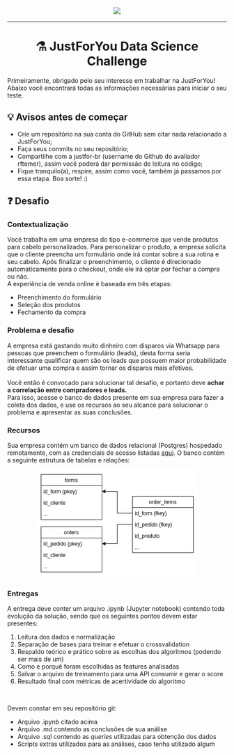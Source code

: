 <div align="center">
  <img src="https://revobeautytech.com.br/assinaturas/logo-jfy.png">
</div>

---

<div align="center">
  <h1>⚗️ JustForYou Data Science Challenge</h1>
</div>


Primeiramente, obrigado pelo seu interesse em trabalhar na JustForYou! Abaixo você encontrará todas as informações necessárias para iniciar o seu teste.

## 💡 Avisos antes de começar

* Crie um repositório na sua conta do GitHub sem citar nada relacionado a JustForYou;
* Faça seus commits no seu repositório;
* Compartilhe com a justfor-br (username do Github do avaliador rftemer), assim você poderá dar permissão de leitura no código; 
* Fique tranquilo(a), respire, assim como você, também já passamos por essa etapa. Boa sorte! :)

## ❓ Desafio

### Contextualização
Você trabalha em uma empresa do tipo e-commerce que vende produtos para cabelo personalizados.
Para personalizar o produto, a empresa solicita que o cliente preencha um formulário onde
irá contar sobre a sua rotina e seu cabelo. Após finalizar o preenchimento, o cliente é
direcionado automaticamente para o checkout, onde ele irá optar por fechar a compra ou não.
</br>
A experiência de venda online é baseada em três etapas:
</br>
<ul>
    <li> Preenchimento do formulário </li>
    <li> Seleção dos produtos </li>
    <li> Fechamento da compra </li>
</ul>

### Problema e desafio
A empresa está gastando muito dinheiro com disparos via Whatsapp para pessoas que preenchem o formulário (leads), 
desta forma seria interessante qualificar quem são os leads que possuem maior probabilidade de efetuar uma compra
e assim tornar os disparos mais efetivos.
</br>
</br>
Você então é convocado para solucionar tal desafio, e portanto deve <b> achar a correlação entre compradores e leads.</b>
<br>
Para isso, acesse o banco de dados presente em sua empresa para fazer a coleta dos dados, e use os recursos ao seu alcance para solucionar o problema e apresentar as suas conclusões.

### Recursos
Sua empresa contém um banco de dados relacional (Postgres) hospedado remotamente, com as credenciais de acesso listadas [aqui](db_access.txt). O banco contém a seguinte estrutura de tabelas e relações:

<div align="center">
    <img src="images/db-uml.png">
</div>


### Entregas
A entrega deve conter um arquivo .ipynb (Jupyter notebook) contendo toda evolução da solução, sendo que os seguintes pontos devem estar presentes:
<ol>
    <li>Leitura dos dados e normalização </li>
    <li>Separação de bases para treinar e efetuar o crossvalidation </li>
    <li>Respaldo teórico e prático sobre as escolhas dos algoritmos (podendo ser mais de um)</li>
    <li>Como e porquê foram escolhidas as features analisadas</li>
    <li>Salvar o arquivo de treinamento para uma API consumir e gerar o score</li>
    <li>Resultado final com métricas de acertividade do algoritmo</li>
</ol>
</br>

Devem constar em seu repositório git:
<ul>
    <li>Arquivo .ipynb citado acima</li>
    <li>Arquivo .md contendo as conclusões de sua análise</li>
    <li>Arquivo .sql contendo as <i>queries</i> utilizadas para obtenção dos dados</li>
    <li>Scripts extras utilizados para as análises, caso tenha utilizado algum</li>
</ul>
